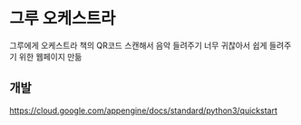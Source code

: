# 그루 오케스트라
그루에게 오케스트라 책의 QR코드 스캔해서 음악 들려주기 너무 귀찮아서 쉽게 들려주기 위한 웹페이지 만듦

## 개발
https://cloud.google.com/appengine/docs/standard/python3/quickstart

